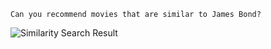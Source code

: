 ```text
Can you recommend movies that are similar to James Bond?
```

![Similarity Search Result](/images/tutorials/build-and-learn/chapter5-similarity-search-result.png)
